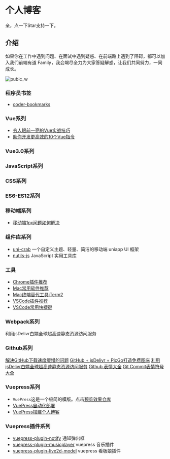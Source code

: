 # 个人博客
亲，点一下Star支持一下。
## 介绍

如果你在工作中遇到问题、在面试中遇到疑惑、在前端路上遇到了阻碍，都可以加入我们前端有道 Family，我会竭尽全力为大家答疑解惑，让我们共同努力，一同成长。

![pubic_w](https://cdn.jsdelivr.net/gh/qqlcx5/figure-bed@v1.0.0/image/public_w.jpg)

### 程序员书签
- [coder-bookmarks](https://github.com/qqlcx5/coder-bookmarks/blob/dev/docs/website/pages.md)
### Vue系列
- [令人眼前一亮的Vue实战技巧](Vue系列/令人眼前一亮的Vue实战技巧.md)
- [助你开发更高效的10个Vue指令](Vue系列/助你开发更高效的10个Vue指令.md)

### Vue3.0系列

### JavaScript系列

### CSS系列

### ES6-ES12系列

### 移动端系列
- [移动端1px问题如何解决](移动端系列/移动端1px问题如何解决.md)
### 组件库系列
- [uni-crab](https://github.com/qqlcx5/uni-crab) 一个自定义主题、轻量、简洁的移动端 uniapp UI 框架
- [nutils-js](https://github.com/qqlcx5/nutils-js) JavaScript 实用工具库

### 工具


- [Chrome插件推荐](Chrome/Chrome插件推荐)
- [Mac常用软件推荐](Chrome/Mac常用软件推荐)
- [Mac终端替代工具iTerm2](Mac/Mac终端替代工具iTerm2)
- [VSCode插件推荐](VSCode/VSCode插件推荐)
- [VSCode常用快捷键](VSCode/VSCode常用快捷键)
### Webpack系列
利用jsDelivr白嫖全球超高速静态资源访问服务

### Github系列
[解决GitHub下载速度缓慢的问题](Github系列/解决GitHub下载速度缓慢的问题.md)
[GitHub + jsDelivr + PicGo打造免费图床](Github系列/GitHub+jsDelivr+PicGo打造免费图床.md)
[利用jsDelivr白嫖全球超高速静态资源访问服务](Github系列/利用jsDelivr白嫖全球超高速静态资源访问服务.md)
[Github 表情大全](Github系列/Github表情符号大全.md)
[Git Commit表情符号大全](Github系列/GitCommit表情符号大全.md)

### Vuepress系列

- `VuePress`这是一个极简的模版。点击[预览效果](https://qqlcx5.gitee.io/vuepress-template/)[仓库](https://github.com/qqlcx5/vuepress-template)
- [VuePress自动化部署](Vuepress系列/VuePress自动化部署)
- [VuePress搭建个人博客](Vuepress系列/VuePress搭建个人博客)

### Vuepress插件系列

- [vuepress-plugin-notify](https://github.com/qqlcx5/vuepress-plugin-notify) 通知弹出框
- [vuepress-plugin-musicplayer](https://github.com/qqlcx5/vuepress-plugin-musicplayer) vuepress 音乐插件
- [vuepress-plugin-live2d-model](https://github.com/qqlcx5/vuepress-plugin-live2d-model) vuepress 看板娘插件


